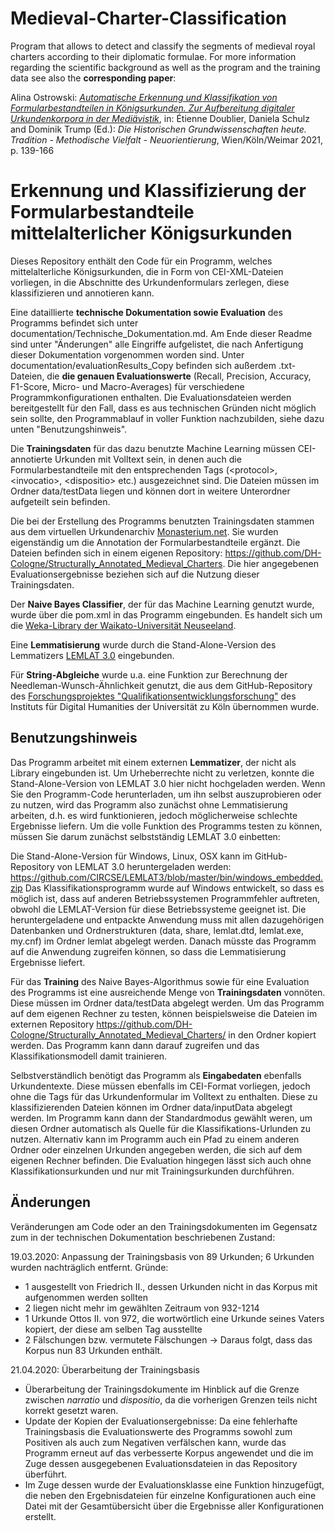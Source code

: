 # Medieval-Charter-Classification
Program that allows to detect and classify the segments of medieval royal charters according to their diplomatic formulae.
For more information regarding the scientific background as well as the program and the training data see also the **corresponding paper**:

Alina Ostrowski: [*Automatische Erkennung und Klassifikation von Formularbestandteilen in Königsurkunden. Zur Aufbereitung digitaler Urkundenkorpora in der Mediävistik*](https://www.vr-elibrary.de/doi/10.7788/9783412520663.139), in: Étienne Doublier, Daniela Schulz and Dominik Trump (Ed.): *Die Historischen Grundwissenschaften heute. Tradition - Methodische Vielfalt - Neuorientierung*, Wien/Köln/Weimar 2021, p. 139-166

# Erkennung und Klassifizierung der Formularbestandteile mittelalterlicher Königsurkunden #
Dieses Repository enthält den Code für ein Programm, welches mittelalterliche Königsurkunden, die in Form von CEI-XML-Dateien vorliegen, in die Abschnitte des Urkundenformulars zerlegen, diese klassifizieren und annotieren kann.

Eine dataillierte **technische Dokumentation sowie Evaluation** des Programms befindet sich unter documentation/Technische_Dokumentation.md. Am Ende dieser Readme sind unter "Änderungen" alle Eingriffe aufgelistet, die nach Anfertigung dieser Dokumentation vorgenommen worden sind. Unter documentation/evaluationResults_Copy befinden sich außerdem .txt-Dateien, die **die genauen Evaluationswerte** (Recall, Precision, Accuracy, F1-Score, Micro- und Macro-Averages) für verschiedene Programmkonfigurationen enthalten. Die Evaluationsdateien werden bereitgestellt für den Fall, dass es aus technischen Gründen nicht möglich sein sollte, den Programmablauf in voller Funktion nachzubilden, siehe dazu unten "Benutzungshinweis".

Die **Trainingsdaten** für das dazu benutzte Machine Learning müssen CEI-annotierte Urkunden mit Volltext sein, in denen auch die Formularbestandteile mit den entsprechenden Tags (\<protocol\>, \<invocatio\>, \<dispositio\> etc.) ausgezeichnet sind. Die Dateien müssen im Ordner data/testData liegen und können dort in weitere Unterordner aufgeteilt sein befinden.

Die bei der Erstellung des Programms benutzten Trainingsdaten stammen aus dem virtuellen Urkundenarchiv [Monasterium.net](https://www.monasterium.net/mom/home). Sie wurden eigenständig um die Annotation der Formularbestandteile ergänzt. Die Dateien befinden sich in einem eigenen Repository: <https://github.com/DH-Cologne/Structurally_Annotated_Medieval_Charters>. Die hier angegebenen Evaluationsergebnisse beziehen sich auf die Nutzung dieser Trainingsdaten.

Der **Naive Bayes Classifier**, der für das Machine Learning genutzt wurde, wurde über die pom.xml in das Programm eingebunden. Es handelt sich um die [Weka-Library der Waikato-Universität Neuseeland](https://www.cs.waikato.ac.nz/ml/weka/index.html).

Eine **Lemmatisierung** wurde durch die Stand-Alone-Version des Lemmatizers [LEMLAT 3.0](http://www.lemlat3.eu/) eingebunden.

Für **String-Abgleiche** wurde u.a. eine Funktion zur Berechnung der Needleman-Wunsch-Ähnlichkeit genutzt, die aus dem GitHub-Repository des [Forschungsprojektes "Qualifikationsentwicklungsforschung"](https://github.com/spinfo/quenfo/blob/master/src/main/java/quenfo/de/uni_koeln/spinfo/categorization/workflow/SimilarityCalculator.java) des Instituts für Digital Humanities der Universität zu Köln übernommen wurde.

## Benutzungshinweis ##
Das Programm arbeitet mit einem externen **Lemmatizer**, der nicht als Library eingebunden ist. Um Urheberrechte nicht zu verletzen, konnte die Stand-Alone-Version von LEMLAT 3.0 hier nicht hochgeladen werden. Wenn Sie den Programm-Code herunterladen, um ihn selbst auszuprobieren oder zu nutzen, wird das Programm also zunächst ohne Lemmatisierung arbeiten, d.h. es wird funktionieren, jedoch möglicherweise schlechte Ergebnisse liefern. Um die volle Funktion des Programms testen zu können, müssen Sie darum zunächst selbstständig LEMLAT 3.0 einbetten:

Die Stand-Alone-Version für Windows, Linux, OSX kann im GitHub-Repository von LEMLAT 3.0 heruntergeladen werden: <https://github.com/CIRCSE/LEMLAT3/blob/master/bin/windows_embedded.zip>
Das Klassifikationsprogramm wurde auf Windows entwickelt, so dass es möglich ist, dass auf anderen Betriebssystemen Programmfehler auftreten, obwohl die LEMLAT-Version für diese Betriebssysteme geeignet ist.
Die heruntergeladene und entpackte Anwendung muss mit allen dazugehörigen Datenbanken und Ordnerstrukturen (data, share, lemlat.dtd, lemlat.exe, my.cnf) im Ordner lemlat abgelegt werden. Danach müsste das Programm auf die Anwendung zugreifen können, so dass die Lemmatisierung Ergebnisse liefert.

Für das **Training** des Naive Bayes-Algorithmus sowie für eine Evaluation des Programms ist eine ausreichende Menge von **Trainingsdaten** vonnöten. Diese müssen im Ordner data/testData abgelegt werden. Um das Programm auf dem eigenen Rechner zu testen, können beispielsweise die Dateien im externen Repository <https://github.com/DH-Cologne/Structurally_Annotated_Medieval_Charters/> in den Ordner kopiert werden. Das Programm kann dann darauf zugreifen und das Klassifikationsmodell damit trainieren.

Selbstverständlich benötigt das Programm als **Eingabedaten** ebenfalls Urkundentexte. Diese müssen ebenfalls im CEI-Format vorliegen, jedoch ohne die Tags für das Urkundenformular im Volltext zu enthalten. Diese zu klassifizierenden Dateien können im Ordner data/inputData abgelegt werden. Im Programm kann dann der Standardmodus gewählt weren, um diesen Ordner automatisch als Quelle für die Klassifikations-Urlunden zu nutzen. Alternativ kann im Programm auch ein Pfad zu einem anderen Ordner oder einzelnen Urkunden angegeben werden, die sich auf dem eigenen Rechner befinden. Die Evaluation hingegen lässt sich auch ohne Klassifikationsurkunden und nur mit Trainingsurkunden durchführen.

## Änderungen ##
Veränderungen am Code oder an den Trainingsdokumenten im Gegensatz zum in der technischen Dokumentation beschriebenen Zustand:

19.03.2020: Anpassung der Trainingsbasis von 89 Urkunden; 6 Urkunden wurden nachträglich entfernt. Gründe:
- 1 ausgestellt von Friedrich II., dessen Urkunden nicht in das Korpus mit aufgenommen werden sollten
- 2 liegen nicht mehr im gewählten Zeitraum von 932-1214
- 1 Urkunde Ottos II. von 972, die wortwörtlich eine Urkunde seines Vaters kopiert, der diese am selben Tag ausstellte
- 2 Fälschungen bzw. vermutete Fälschungen
-> Daraus folgt, dass das Korpus nun 83 Urkunden enthält.

21.04.2020: Überarbeitung der Trainingsbasis
- Überarbeitung der Trainingsdokumente im Hinblick auf die Grenze zwischen *narratio* und *dispositio*, da die vorherigen Grenzen teils nicht korrekt gesetzt waren.
- Update der Kopien der Evaluationsergebnisse: Da eine fehlerhafte Trainingsbasis die Evaluationswerte des Programms sowohl zum Positiven als auch zum Negativen verfälschen kann, wurde das Programm erneut auf das verbesserte Korpus angewendet und die im Zuge dessen ausgegebenen Evaluationsdateien in das Repository überführt.
- Im Zuge dessen wurde der Evaluationsklasse eine Funktion hinzugefügt, die neben den Ergebnisdateien für einzelne Konfigurationen auch eine Datei mit der Gesamtübersicht über die Ergebnisse aller Konfigurationen erstellt.
